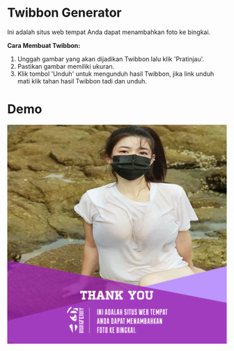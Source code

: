 # Twibbon Generator

Ini adalah situs web tempat Anda dapat menambahkan foto ke bingkai.

<b>Cara Membuat Twibbon:</b>

1. Unggah gambar yang akan dijadikan Twibbon lalu klik 'Pratinjau'.
2. Pastikan gambar memiliki ukuran.
3. Klik tombol 'Unduh' untuk mengunduh hasil Twibbon, jika link unduh mati klik tahan hasil Twibbon tadi dan unduh.

# Demo

![Preview Twibbon](/img/preview.png)

